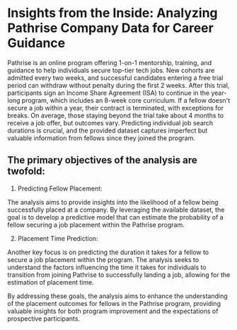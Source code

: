 # Insights from the Inside: Analyzing Pathrise Company Data for Career Guidance
Pathrise is an online program offering 1-on-1 mentorship, training, and guidance to help individuals secure top-tier tech jobs. New cohorts are admitted every two weeks, and successful candidates entering a free trial period can withdraw without penalty during the first 2 weeks. After this trial, participants sign an Income Share Agreement (ISA) to continue in the year-long program, which includes an 8-week core curriculum. If a fellow doesn't secure a job within a year, their contract is terminated, with exceptions for breaks. On average, those staying beyond the trial take about 4 months to receive a job offer, but outcomes vary. Predicting individual job search durations is crucial, and the provided dataset captures imperfect but valuable information from fellows since they joined the program.
## The primary objectives of the analysis are twofold:

1. Predicting Fellow Placement:

The analysis aims to provide insights into the likelihood of a fellow being successfully placed at a company. By leveraging the available dataset, the goal is to develop a predictive model that can estimate the probability of a fellow securing a job placement within the Pathrise program.

2. Placement Time Prediction:

Another key focus is on predicting the duration it takes for a fellow to secure a job placement within the program. The analysis seeks to understand the factors influencing the time it takes for individuals to transition from joining Pathrise to successfully landing a job, allowing for the estimation of placement time.

By addressing these goals, the analysis aims to enhance the understanding of the placement outcomes for fellows in the Pathrise program, providing valuable insights for both program improvement and the expectations of prospective participants.
